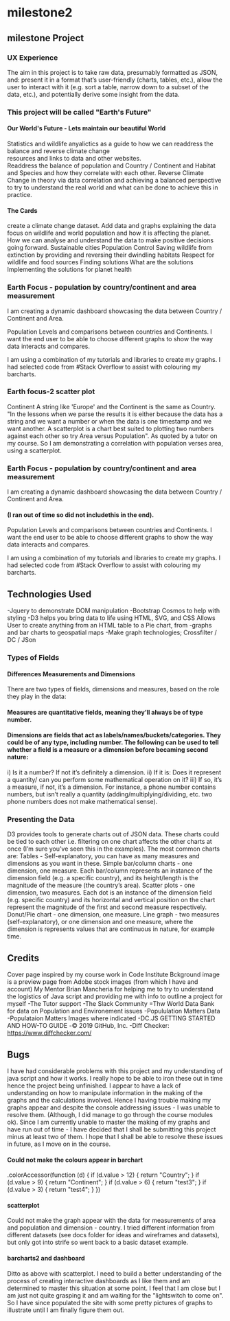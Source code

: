 # milestone2
## milestone Project 

### UX Experience
The aim in this project is to take raw data, presumably formatted as JSON, and:
present it in a format thatʼs user-friendly (charts, tables, etc.), allow the user to interact with it (e.g. sort a table, narrow down to a subset of the data, etc.), and potentially derive some insight from the data.

### This project will be called "Earth's Future"

#### Our World's Future - Lets maintain our beautiful World 
Statistics and wildlife anyalictics as a guide to how we can readdress the balance and reverse climate change  
resources and links to data and other websites.  
Readdress the balance of population and  Country / Continent and Habitat and Species and how they correlate with each other.
Reverse Climate Change in theory via data correlation and achieving a balanced perspective to try to understand the real world and what can be done to achieve this in practice.
#### The Cards
create a climate change dataset.
Add data and graphs explaining the data
focus on wildlife and world population and how it is affecting the planet. How we can analyse and understand the data to make positive decisions going forward.
Sustainable cities
Population Control
Saving wildlife from extinction 
by providing and reversing  their dwindling habitats
Respect for wildlife and food sources
Finding solutions 
What are the solutions
Implementing the solutions for planet health

### Earth Focus - population by country/continent and area measurement
I am creating a dynamic dashboard showcasing the data between Country / Continent and Area.

Population Levels and comparisons between countries and Continents. I want the end user to be able to choose different graphs to show the way data interacts and compares.

I am using a combination of my tutorials and libraries to create my graphs. I had selected code from #Stack Overflow to assist with colouring my barcharts.

### Earth focus-2 scatter plot
Continent A string like 'Europe' and the Continent is the same as Country. "In the lessons when we parse the results it is either because the data has a string and we want a number or when the data is one timestamp and we want another. A scatterplot is a chart best suited to plotting two numbers against each other so try Area versus Population". As quoted by a tutor on my course. So I am demonstrating a correlation with population verses area, using a scatterplot.


### Earth Focus - population by country/continent and area measurement
I am creating a dynamic dashboard showcasing the data between Country / Continent and Area.  
#### (I ran out of time so did not includethis in the end).  

Population Levels and comparisons between countries and Continents. I want the end user to be able to choose different graphs to show the way data interacts and compares.

I am using a combination of my tutorials and libraries to create my graphs. I had selected code from #Stack Overflow to assist with colouring my barcharts.

## Technologies Used
-Jquery to demonstrate DOM manipulation
-Bootstrap Cosmos to help with styling 
-D3 helps you bring data to life using HTML, SVG, and CSS    Allows User to create anything from an HTML table to a Pie chart, from -graphs and bar charts to geospatial maps 
-Make graph technologies; Crossfilter / DC / JSon

### Types of Fields
#### Differences Measurements and Dimensions
There are two types of fields, dimensions and measures, based on the role they play in the data: 
#### Measures are quantitative fields,  meaning theyʼll always be of type number. 
#### Dimensions are fields that act as labels/names/buckets/categories. They could be of any type, including number.   The following  can be used to tell whether a field is a measure or a dimension before becaming second nature: 
i) Is it a number? If not itʼs definitely a dimension. 
ii) If it is: Does it represent a quantity/ can you perform some mathematical operation on it? 
iii) If so, itʼs a measure, if not, itʼs a dimension. For instance, a phone number contains numbers, but isnʼt really a quantity (adding/multiplying/dividing, etc. two phone numbers does not make mathematical sense).

### Presenting the Data
D3 provides tools to generate charts out of JSON data. These charts could be tied to each other i.e. filtering on one chart affects the other charts at once (Iʼm sure youʼve seen this in the examples). The most common charts are:
Tables - Self-explanatory, you can have as many measures and dimensions as you want in these. Simple bar/column charts - one dimension, one measure. Each bar/column represents an instance of the dimension field (e.g. a specific country), and its height/length is the magnitude of the measure (the countryʼs area). Scatter plots - one dimension, two measures. Each dot is an instance of the dimension field (e.g. specific country) and its horizontal and vertical position on the chart represent the magnitude of the first and second measure respectively. Donut/Pie chart - one dimension, one measure.  Line graph - two measures (self-explanatory), or one dimension and one measure, where the dimension is represents values that are continuous in nature, for example time.

## Credits
Cover page inspired by my course work in Code Institute
Bckground image is a preview page from Adobe stock images (from which I have and account)
My Mentor Brian Mancheria for helping me to try to understand the logistics of Java script and providing me with info to outline a project for myself
-The Tutor support
-The Slack Community
=Thw World Data Bank for data on Population and Environement issues
-Popululation Matters Data 
-Populataion Matters Images where indicated
-DC.JS GETTING STARTED AND HOW-TO GUIDE
-© 2019 GitHub, Inc.
-Diff Checker: https://www.diffchecker.com/

## Bugs
I have had considerable problems with this project and my understanding of java script and how it works.
I really hope to be able to iron these out in time hence the project being unfinished.
I appear to have a lack of understanding on how to manipulate information in the making of the graphs and the calculations involved. Hence I having trouble making my graphs appear and despite the console addressing issues - I was unable to resolve them.
(Although, I did manage to go through the course modules ok).
Since I am currently  unable to master the making of my graphs and have run out of time - I have decided that I shall be submitting this project minus at least two of them.  I hope that I shall be able to resolve these issues in future, as I move on in the course.

#### Could not make the colours appear in barchart 
.colorAccessor(function (d) {
            if (d.value > 12)   {
                return "Country";
            }
             if (d.value > 9)   {
                return "Continent";
            }
             if (d.value > 6)   {
                return "test3";
            }
             if (d.value > 3)   {
                return "test4";
            }
        })
#### scatterplot
Could not make the graph appear with the data for measurements of area and population and dimension - country.  I tried different information from different datasets (see docs folder for ideas and wireframes and datasets), but only got into strife so went back to a basic dataset example.
#### barcharts2 and dashboard 
Ditto as above with scatterplot.  I need to build a better understanding of the process of creating interactive dashboards as I like them and am determined to master this situation at some point.  I feel that I am close but I am just not quite grasping it and am waiting for the "lightswitch to come on".  So I have since populated the site with some pretty pictures of graphs to illustrate until I am finally figure them out.  
